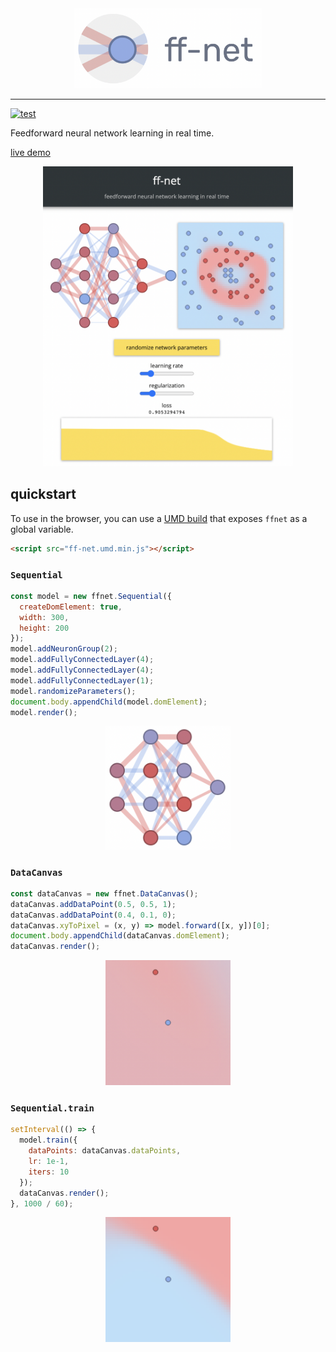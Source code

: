 <div align="center">
  <img src="media/logo.png" width="300px">
</div>

---

[![test](https://github.com/juniorrojas/ff-net/actions/workflows/test.yml/badge.svg)](https://github.com/juniorrojas/ff-net/actions/workflows/test.yml)

Feedforward neural network learning in real time.

[live demo](http://juniorrojas.github.io/ff-net)

<div align="center">
  <img src="media/screenshot.png" width="400px">
</div>

## quickstart

To use in the browser, you can use a [UMD build](./build/ff-net.min.js) that exposes `ffnet` as a global variable.

```html
<script src="ff-net.umd.min.js"></script>
```

### `Sequential`

```js
const model = new ffnet.Sequential({
  createDomElement: true,
  width: 300,
  height: 200
});
model.addNeuronGroup(2);
model.addFullyConnectedLayer(4);
model.addFullyConnectedLayer(4);
model.addFullyConnectedLayer(1);
model.randomizeParameters();
document.body.appendChild(model.domElement);
model.render();
```

<div align="center">
  <img src="media/sequential.png" width="200px"></img>
</div>

### `DataCanvas`

```js
const dataCanvas = new ffnet.DataCanvas();
dataCanvas.addDataPoint(0.5, 0.5, 1);
dataCanvas.addDataPoint(0.4, 0.1, 0);
dataCanvas.xyToPixel = (x, y) => model.forward([x, y])[0];
document.body.appendChild(dataCanvas.domElement);
dataCanvas.render();
```

<div align="center">
  <img src="media/datacanvas.png" width="200px"></img>
</div>


### `Sequential.train`

```js
setInterval(() => {
  model.train({
    dataPoints: dataCanvas.dataPoints,
    lr: 1e-1,
    iters: 10
  });
  dataCanvas.render();
}, 1000 / 60);
```

<div align="center">
  <img src="media/training.png" width="200px"></img>
</div>
